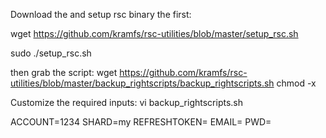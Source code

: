 Download the and setup rsc binary the first:

wget https://github.com/kramfs/rsc-utilities/blob/master/setup_rsc.sh

sudo ./setup_rsc.sh

then grab the script:
wget https://github.com/kramfs/rsc-utilities/blob/master/backup_rightscripts/backup_rightscripts.sh
chmod -x 

Customize the required inputs:
vi backup_rightscripts.sh

ACCOUNT=1234
SHARD=my
REFRESHTOKEN= 
EMAIL=
PWD=
